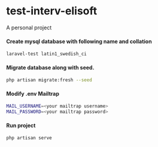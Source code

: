 # test-interv-elisoft
A personal project

#### Create mysql database with following name and collation
```sh
laravel-test latin1_swedish_ci
```
#### Migrate database along with seed.
```sh
php artisan migrate:fresh --seed
```
#### Modify .env Mailtrap
```sh
MAIL_USERNAME=<your mailtrap username>
MAIL_PASSWORD=<your mailtrap password>
```
#### Run project
```sh
php artisan serve
```
